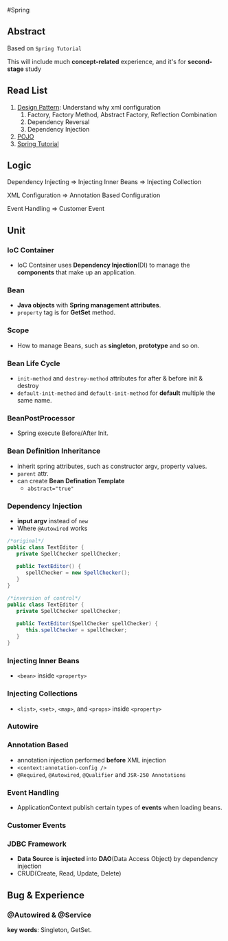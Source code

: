 #Spring

## Abstract

Based on `Spring Tutorial`

This will include much **concept-related** experience, and it\'s for **second-stage** study


## Read List

1. [Design Pattern](http://pan.baidu.com/s/1mhyETk8): Understand why xml configuration
	1. Factory, Factory Method, Abstract Factory, Reflection Combination
	2. Dependency Reversal
	3. Dependency Injection
2. [POJO](http://blog.sina.com.cn/s/blog_a29ae6fe01012exn.html)
3. [Spring Tutorial](http://www.tutorialspoint.com/spring/)

## Logic

Dependency Injecting => Injecting Inner Beans => Injecting Collection

XML Configuration => Annotation Based Configuration

Event Handling => Customer Event

## Unit

### IoC Container

* IoC Container uses **Dependency Injection**(DI) to manage the **components** that make up an application.

### Bean

* **Java objects** with **Spring management attributes**.
* `property` tag is for **GetSet** method.

### Scope

* How to manage Beans, such as **singleton**, **prototype** and so on.

### Bean Life Cycle

* `init-method` and `destroy-method` attributes for after & before init & destroy
* `default-init-method` and `default-init-method` for **default** multiple the same name.

### BeanPostProcessor

* Spring execute Before/After Init.

### Bean Definition Inheritance

* inherit spring attributes, such as constructor argv, property values.
* `parent` attr.
* can create **Bean Defination Template**
	* `abstract="true"`

### Dependency Injection

* **input argv** instead of `new`
* Where `@Autowired` works

```java
/*original*/
public class TextEditor {
   private SpellChecker spellChecker;
   
   public TextEditor() {
      spellChecker = new SpellChecker();
   }
}

/*inversion of control*/
public class TextEditor {
   private SpellChecker spellChecker;
   
   public TextEditor(SpellChecker spellChecker) {
      this.spellChecker = spellChecker;
   }
}
```

### Injecting Inner Beans

* `<bean>` inside `<property>`

### Injecting Collections

* `<list>`, `<set>`, `<map>`, and `<props>` inside `<property>`

### Autowire

### Annotation Based

* annotation injection performed **before** XML injection
* `<context:annotation-config />`
* `@Required`, `@Autowired`, `@Qualifier` and `JSR-250 Annotations`

### Event Handling

* ApplicationContext publish certain types of **events** when loading beans.

### Customer Events

### JDBC Framework

* **Data Source** is **injected** into **DAO**(Data Access Object) by dependency injection
* CRUD(Create, Read, Update, Delete)

## Bug & Experience

### @Autowired & @Service

**key words**: Singleton, GetSet.
